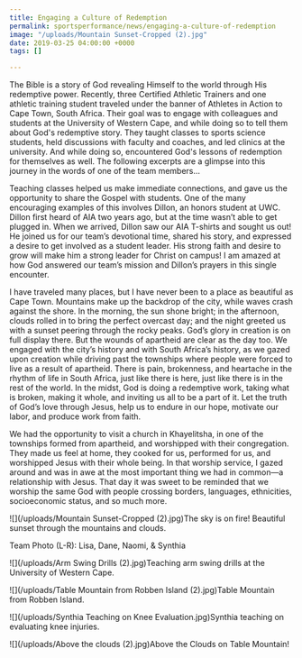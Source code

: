 ```yaml
---
title: Engaging a Culture of Redemption
permalink: sportsperformance/news/engaging-a-culture-of-redemption
image: "/uploads/Mountain Sunset-Cropped (2).jpg"
date: 2019-03-25 04:00:00 +0000
tags: []

---
```

The Bible is a story of God revealing Himself to the world through His redemptive power. Recently, three Certified Athletic Trainers and one athletic training student traveled under the banner of Athletes in Action to Cape Town, South Africa. Their goal was to engage with colleagues and students at the University of Western Cape, and while doing so to tell them about God's redemptive story. They taught classes to sports science students, held discussions with faculty and coaches, and led clinics at the university. And while doing so, encountered God's lessons of redemption for themselves as well. The following excerpts are a glimpse into this journey in the words of one of the team members...

Teaching classes helped us make immediate connections, and gave us the opportunity to share the Gospel with students. One of the many encouraging examples of this involves Dillon, an honors student at UWC. Dillon first heard of AIA two years ago, but at the time wasn’t able to get plugged in. When we arrived, Dillon saw our AIA T-shirts and sought us out! He joined us for our team’s devotional time, shared his story, and expressed a desire to get involved as a student leader. His strong faith and desire to grow will make him a strong leader for Christ on campus! I am amazed at how God answered our team’s mission and Dillon’s prayers in this single encounter.

I have traveled many places, but I have never been to a place as beautiful as Cape Town. Mountains make up the backdrop of the city, while waves crash against the shore. In the morning, the sun shone bright; in the afternoon, clouds rolled in to bring the perfect overcast day; and the night greeted us with a sunset peering through the rocky peaks. God’s glory in creation is on full display there. But the wounds of apartheid are clear as the day too. We engaged with the city’s history and with South Africa’s history, as we gazed upon creation while driving past the townships where people were forced to live as a result of apartheid. There is pain, brokenness, and heartache in the rhythm of life in South Africa, just like there is here, just like there is in the rest of the world. In the midst, God is doing a redemptive work, taking what is broken, making it whole, and inviting us all to be a part of it. Let the truth of God’s love through Jesus, help us to endure in our hope, motivate our labor, and produce work from faith.

We had the opportunity to visit a church in Khayelitsha, in one of the townships formed from apartheid, and worshipped with their congregation. They made us feel at home, they cooked for us, performed for us, and worshipped Jesus with their whole being. In that worship service, I gazed around and was in awe at the most important thing we had in common—a relationship with Jesus. That day it was sweet to be reminded that we worship the same God with people crossing borders, languages, ethnicities, socioeconomic status, and so much more.

![](/uploads/Mountain Sunset-Cropped (2).jpg)The sky is on fire! Beautiful sunset through the mountains and clouds.

Team Photo (L-R): Lisa, Dane, Naomi, & Synthia

![](/uploads/Arm Swing Drills (2).jpg)Teaching arm swing drills at the University of Western Cape.

![](/uploads/Table Mountain from Robben Island (2).jpg)Table Mountain from Robben Island.

![](/uploads/Synthia Teaching on Knee Evaluation.jpg)Synthia teaching on evaluating knee injuries.

![](/uploads/Above the clouds (2).jpg)Above the Clouds on Table Mountain!